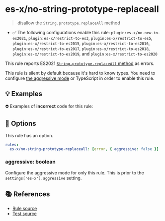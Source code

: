 # es-x/no-string-prototype-replaceall
> disallow the `String.prototype.replaceAll` method

- ✅ The following configurations enable this rule: `plugin:es-x/no-new-in-es2021`, `plugin:es-x/restrict-to-es3`, `plugin:es-x/restrict-to-es5`, `plugin:es-x/restrict-to-es2015`, `plugin:es-x/restrict-to-es2016`, `plugin:es-x/restrict-to-es2017`, `plugin:es-x/restrict-to-es2018`, `plugin:es-x/restrict-to-es2019`, and `plugin:es-x/restrict-to-es2020`

This rule reports ES2021 [`String.prototype.replaceAll` method](https://github.com/tc39/proposal-string-replaceall) as errors.

This rule is silent by default because it's hard to know types. You need to configure [the aggressive mode](../#the-aggressive-mode) or TypeScript in order to enable this rule.

## 💡 Examples

⛔ Examples of **incorrect** code for this rule:

<eslint-playground type="bad" code="/*eslint es-x/no-string-prototype-replaceall: [error, { aggressive: true }] */
foo.replaceAll(&quot;a&quot;, &quot;b&quot;)
" />

## 🔧 Options

This rule has an option.

```yml
rules:
  es-x/no-string-prototype-replaceall: [error, { aggressive: false }]
```

### aggressive: boolean

Configure the aggressive mode for only this rule.
This is prior to the `settings['es-x'].aggressive` setting.

## 📚 References

- [Rule source](https://github.com/ota-meshi/eslint-plugin-es-x/blob/master/lib/rules/no-string-prototype-replaceall.js)
- [Test source](https://github.com/ota-meshi/eslint-plugin-es-x/blob/master/tests/lib/rules/no-string-prototype-replaceall.js)

